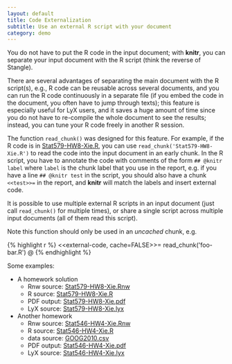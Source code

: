 ```yaml
---
layout: default
title: Code Externalization
subtitle: Use an external R script with your document
category: demo
---
```


You do not have to put the R code in the input document; with **knitr**, you can separate your input document with the R script (think the reverse of Stangle).

There are several advantages of separating the main document with the R script(s), e.g., R code can be reusable across several documents, and you can run the R code continuously in a separate file (if you embed the code in the document, you often have to jump through texts); this feature is especially useful for LyX users, and it saves a huge amount of time since you do not have to re-compile the whole document to see the results; instead, you can tune your R code freely in another R session.

The function `read_chunk()` was designed for this feature. For example, if the R code is in [Stat579-HW8-Xie.R](https://bitbucket.org/stat/knitr/downloads/Stat579-HW8-Xie.R), you can use `read_chunk('Stat579-HW8-Xie.R')` to read the code into the input document in an early chunk. In the R script, you have to annotate the code with comments of the form `## @knitr label` where `label` is the chunk label that you use in the report, e.g. if you have a line `## @knitr test` in the script, you should also have a chunk `<<test>>=` in the report, and **knitr** will match the labels and insert external code.

It is possible to use multiple external R scripts in an input document (just call `read_chunk()` for multiple times), or share a single script across multiple input documents (all of them read this script).

Note this function should only be used in an _uncached_ chunk, e.g.

{% highlight r %}
<<external-code, cache=FALSE>>=
read_chunk('foo-bar.R')
@
{% endhighlight %}

Some examples:

- A homework solution
  - Rnw source: [Stat579-HW8-Xie.Rnw](https://bitbucket.org/stat/knitr/downloads/Stat579-HW8-Xie.Rnw)
  - R source: [Stat579-HW8-Xie.R](https://bitbucket.org/stat/knitr/downloads/Stat579-HW8-Xie.R)
  - PDF output: [Stat579-HW8-Xie.pdf](https://bitbucket.org/stat/knitr/downloads/Stat579-HW8-Xie.pdf)
  - LyX source: [Stat579-HW8-Xie.lyx](https://bitbucket.org/stat/knitr/downloads/Stat579-HW8-Xie.lyx)
- Another homework
  - Rnw source: [Stat546-HW4-Xie.Rnw](https://bitbucket.org/stat/knitr/downloads/Stat546-HW4-Xie.Rnw)
  - R source: [Stat546-HW4-Xie.R](https://bitbucket.org/stat/knitr/downloads/Stat546-HW4-Xie.R)
  - data source: [GOOG2010.csv](https://bitbucket.org/stat/knitr/downloads/GOOG2010.csv)
  - PDF output: [Stat546-HW4-Xie.pdf](https://bitbucket.org/stat/knitr/downloads/Stat546-HW4-Xie.pdf)
  - LyX source: [Stat546-HW4-Xie.lyx](https://bitbucket.org/stat/knitr/downloads/Stat546-HW4-Xie.lyx)
